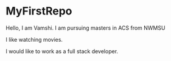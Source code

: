 # MyFirstRepo

Hello, I am Vamshi.
I am pursuing masters in ACS from NWMSU

I like watching movies.

I would like to  work as a full stack developer.
